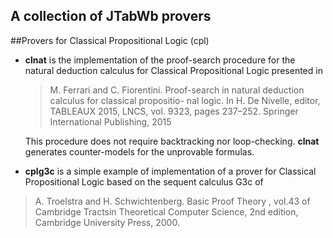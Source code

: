 A collection of JTabWb provers
------------------------------

##Provers for Classical Propositional Logic (cpl)


* **clnat** is the implementation of the proof-search procedure for the
  natural deduction calculus for Classical Propositional Logic
  presented in

  >M. Ferrari and C. Fiorentini. Proof-search in natural deduction
  >calculus for classical propositio- nal logic. In H. De Nivelle,
  >editor, TABLEAUX 2015, LNCS, vol. 9323, pages 237–252. Springer
  >International Publishing, 2015

  This procedure does not require backtracking nor
  loop-checking. **clnat** generates counter-models for the unprovable
  formulas.

* **cplg3c** is a simple example of implementation of a prover
  for Classical Propositional Logic based on the sequent calculus
  G3c of

> A. Troelstra and H. Schwichtenberg. Basic Proof Theory , vol.43 of
>  Cambridge Tractsin Theoretical Computer Science, 2nd edition,
>  Cambridge University Press, 2000.

